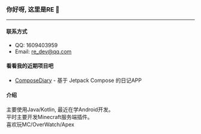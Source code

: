 ### 你好呀, 这里是RE 👋
___

#### 联系方式
* QQ: 1609403959
* Email: re_dev@qq.com

#### 看看我的近期项目吧
* [ComposeDiary](https://github.com/jiangdashao/ComposeDiary) - 基于 Jetpack Compose 的日记APP

#### 介绍
主要使用Java/Kotlin, 最近在学Android开发。   
平时主要开发Minecraft服务端插件。    
喜欢玩MC/OverWatch/Apex

